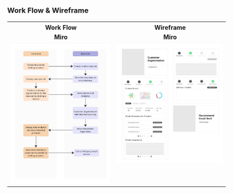 ### Work Flow & Wireframe
<table>
  <tr>
    <th>Work Flow</th>
    <th>Wireframe</th>
  </tr>
  <tr>
    <td align="center"><b>Miro</b></td>
    <td align="center"><b>Miro</b></td>
  </tr>
  <tr>
    <td align="center" valign="top">
      <img src="https://github.com/samanthawhee/Customer-Segmentation/blob/master/Images/Work%20Flow.jpg" width="300"/>
    </td>
    <td align="center" valign="top">
      <img src="https://github.com/samanthawhee/Customer-Segmentation/blob/master/Images/Wireframe.jpg" width="300"/>
    </td>
  </tr>
</table>
